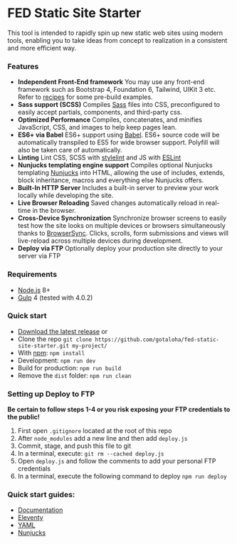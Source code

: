 # FED Static Site Starter
This tool is intended to rapidly spin up new static web sites using modern tools, enabling you to take ideas from concept to realization in a consistent and more efficient way.


### Features
- **Independent Front-End framework**
You may use any front-end framework such as Bootstrap 4, Foundation 6, Tailwind, UIKit 3 etc. Refer to [recipes](/docs/recipes/) for some pre-build examples.
- **Sass support (SCSS)**
Compiles [Sass](http://sass-lang.com/) files into CSS, preconfigured to easily accept partials, components, and third-party css.
- **Optimized Performance**
Compiles, concatenates, and minifies JavaScript, CSS, and images to help keep pages lean.
- **ES6+ via Babel**
ES6+ support using [Babel](https://babeljs.io/). ES6+ source code will be automatically transpiled to ES5 for wide browser support. Polyfill will also be taken care of automatically.
- **Linting**
Lint CSS, SCSS with [stylelint](https://stylelint.io/) and JS with [ESLint](https://eslint.org/)
- **Nunjucks templating engine support**
Compiles optional Nunjucks templating [Nunjucks](https://mozilla.github.io/nunjucks/) into HTML, allowing the use of includes, extends, block inheritance, macros and everything else Nunjucks offers.
- **Built-In HTTP Server**
Includes a built-in server to preview your work locally while developing the site.
- **Live Browser Reloading**
Saved changes automatically reload in real-time in the browser.
- **Cross-Device Synchronization**
Synchronize browser screens to easily test how the site looks on multiple devices or browsers simultaneously thanks to [BrowserSync](http://browsersync.io). Clicks, scrolls, form submissions and views will live-reload across multiple devices during development.
- **Deploy via FTP**
Optionally deploy your production site directly to your server via FTP

### Requirements
- [Node.js](https://nodejs.org/en/) 8+
- [Gulp](https://gulpjs.com/) 4 (tested with 4.0.2)

### Quick start
- [Download the latest release](https://github.com/gotaloha/fed-static-site-starter/archive/master.zip) or
- Clone the repo `git clone https://github.com/gotaloha/fed-static-site-starter.git my-project/`
- With [npm](https://www.npmjs.com/): `npm install`
- Development: `npm run dev`
- Build for production: `npm run build`
- Remove the `dist` folder: `npm run clean`

### Setting up Deploy to FTP
**Be certain to follow steps 1-4 or you risk exposing your FTP credentials to the public!**

1. First open `.gitignore` located at the root of this repo
2. After `node_modules` add a new line and then add `deploy.js`
3. Commit, stage, and push this file to git
4. In a terminal, execute: `git rm --cached deploy.js`
5. Open `deploy.js` and follow the comments to add your personal FTP credentials
6. In a terminal, execute the following command to deploy `npm run deploy`

### Quick start guides:
- [Documentation](docs/README.md)
- [Eleventy](https://www.11ty.dev/docs/)
- [YAML](https://learnxinyminutes.com/docs/yaml/)
- [Nunjucks](https://mozilla.github.io/nunjucks/templating.html)
